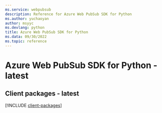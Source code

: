 ```yaml
---
ms.service: webpubsub
description: Reference for Azure Web PubSub SDK for Python
ms.author: yuchaoyan
author: msyyc
ms.devlang: python
title: Azure Web PubSub SDK for Python
ms.data: 09/30/2022
ms.topic: reference
---
```

# Azure Web PubSub SDK for Python - latest

## Client packages - latest
[!INCLUDE [client-packages](web-pubsub-client-index.md)]